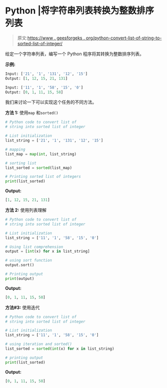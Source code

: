 # Python |将字符串列表转换为整数排序列表

> 原文:[https://www . geesforgeks . org/python-convert-list-of-string-to-sorted-list-of-integer/](https://www.geeksforgeeks.org/python-convert-list-of-string-into-sorted-list-of-integer/)

给定一个字符串列表，编写一个 Python 程序将其转换为整数排序列表。

**示例:**

```py
Input: ['21', '1', '131', '12', '15']
Output: [1, 12, 15, 21, 131]

Input: ['11', '1', '58', '15', '0']
Output: [0, 1, 11, 15, 58]

```

我们来讨论一下可以实现这个任务的不同方法。

**方法 1:** 使用`map` 和`sorted()`

```py
# Python code to convert list of
# string into sorted list of integer

# List initialization
list_string = ['21', '1', '131', '12', '15']

# mapping
list_map = map(int, list_string)

# sorting list
list_sorted = sorted(list_map)

# Printing sorted list of integers
print(list_sorted)
```

**Output:**

```py
[1, 12, 15, 21, 131]

```

**方法 2:** 使用列表理解

```py
# Python code to convert list of 
# string into sorted list of integer

# List initialization
list_string = ['11', '1', '58', '15', '0']

# Using list comprehension
output = [int(x) for x in list_string]

# using sort function
output.sort()

# Printing output
print(output)
```

**Output:**

```py
[0, 1, 11, 15, 58]

```

**方法#3:** 使用迭代

```py
# Python code to convert list of
# string into sorted list of integer

# List initialization
list_string = ['11', '1', '58', '15', '0']

# using iteration and sorted()
list_sorted = sorted(int(x) for x in list_string)

# printing output
print(list_sorted)
```

**Output:**

```py
[0, 1, 11, 15, 58]

```